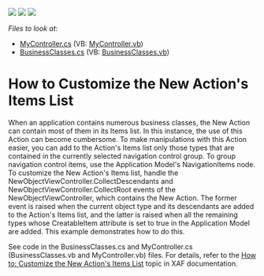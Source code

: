 <!-- default badges list -->
![](https://img.shields.io/endpoint?url=https://codecentral.devexpress.com/api/v1/VersionRange/128589159/13.1.4%2B)
[![](https://img.shields.io/badge/Open_in_DevExpress_Support_Center-FF7200?style=flat-square&logo=DevExpress&logoColor=white)](https://supportcenter.devexpress.com/ticket/details/E238)
[![](https://img.shields.io/badge/📖_How_to_use_DevExpress_Examples-e9f6fc?style=flat-square)](https://docs.devexpress.com/GeneralInformation/403183)
<!-- default badges end -->
<!-- default file list -->
*Files to look at*:

* [MyController.cs](./CS/HowToCustomizeNewActionItemsList.Module.Win/MyController.cs) (VB: [MyController.vb](./VB/HowToCustomizeNewActionItemsList.Module.Win/MyController.vb))
* [BusinessClasses.cs](./CS/HowToCustomizeNewActionItemsList.Module/BusinessClasses.cs) (VB: [BusinessClasses.vb](./VB/HowToCustomizeNewActionItemsList.Module/BusinessClasses.vb))
<!-- default file list end -->
# How to Customize the New Action's Items List


<p>When an application contains numerous business classes, the New Action can contain most of them in its Items list. In this instance, the use of this Action can become cumbersome. To make manipulations with this Action easier, you can add to the Action's Items list only those types that are contained in the currently selected navigation control group. To group navigation control items, use the Application Model's NavigationItems node. To customize the New Action's Items list, handle the NewObjectViewController.CollectDescendants and NewObjectViewController.CollectRoot events of the NewObjectViewController, which contains the New Action. The former event is raised when the current object type and its descendants are added to the Action's Items list, and the latter is raised when all the remaining types whose CreatableItem attribute is set to true in the Application Model are added. This example demonstrates how to do this.</p><p>See code in the BusinessClasses.cs and MyController.cs (BusinessClasses.vb and MyController.vb) files. For details, refer to the <a href="http://documentation.devexpress.com/#Xaf/CustomDocument2915">How to: Customize the New Action's Items List</a> topic in XAF documentation.</p>

<br/>


